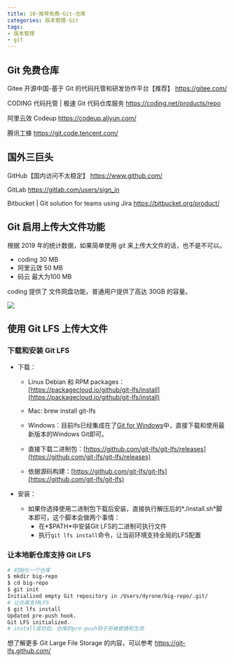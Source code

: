 ```yaml
---
title: 10-推荐免费-Git-仓库
categories: 版本管理-Git
tags:
- 版本管理
- git
---
```


## Git 免费仓库

Gitee 开源中国-基于 Git 的代码托管和研发协作平台【推荐】
<https://gitee.com/>

CODING 代码托管 | 极速 Git 代码仓库服务
<https://coding.net/products/repo>

阿里云效 Codeup
<https://codeup.aliyun.com/>

腾讯工蜂
<https://git.code.tencent.com/>

## 国外三巨头

GitHub【国内访问不太稳定】
<https://www.github.com/>

GitLab
<https://gitlab.com/users/sign_in>

Bitbucket | Git solution for teams using Jira
<https://bitbucket.org/product/>

## Git 启用上传大文件功能

根据 2019 年的统计数据，如果简单使用 git 来上传大文件的话，也不是不可以。

* coding 30 MB
* 阿里云效 50 MB
* 码云 最大为100 MB

coding 提供了 文件网盘功能，普通用户提供了高达 30GB 的容量。

![](https://upload-images.jianshu.io/upload_images/1662509-0ba1972430126817.png?imageMogr2/auto-orient/strip%7CimageView2/2/w/1240)

## 使用 Git LFS 上传大文件

### 下载和安装 Git LFS

* 下载：
  * Linux Debian 和 RPM packages：[https://packagecloud.io/github/git-lfs/install](https://packagecloud.io/github/git-lfs/install)

  * Mac: brew install git-lfs
  * Windows：目前lfs已经集成在了[Git for Windows](https://gitforwindows.org/)中，直接下载和使用最新版本的Windows Git即可。
  * 直接下载二进制包：[https://github.com/git-lfs/git-lfs/releases](https://github.com/git-lfs/git-lfs/releases)
  * 依据源码构建：[https://github.com/git-lfs/git-lfs](https://github.com/git-lfs/git-lfs)

* 安装：
  * 如果你选择使用二进制包下载后安装，直接执行解压后的*./install.sh*脚本即可，这个脚本会做两个事情：
    * 在*$PATH*中安装Git LFS的二进制可执行文件
    * 执行`git lfs install`命令，让当前环境支持全局的LFS配置

### 让本地新仓库支持 Git LFS

```sh
# 初始化一个仓库
$ mkdir big-repo
$ cd big-repo
$ git init
Initialized empty Git repository in /Users/dyrone/big-repo/.git/
# 让仓库支持LFS
$ git lfs install
Updated pre-push hook.
Git LFS initialized.
# install成功后，仓库的pre-push钩子将被替换和生效
```

想了解更多 Git Large File Storage 的内容，可以参考 <https://git-lfs.github.com/>
